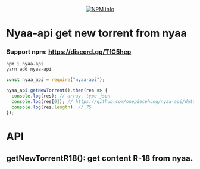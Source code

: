 <div align="center">
  <p>
    <a href="https://nodei.co/npm/nyaa-api/">
    <img src="https://nodei.co/npm/nyaa-api.png?downloads=true&stars=true" alt="NPM info" /></a>
  </p>
</div>

# Nyaa-api get new torrent from nyaa

### Support npm: https://discord.gg/TfG5hep

```npm
npm i nyaa-api
yarn add nyaa-api
```

```javascript
const nyaa_api = require("nyaa-api");

nyaa_api.getNewTorrent().then(res => {
  console.log(res); // array, type json
  console.log(res[0]); // https://github.com/onepiecehung/nyaa-api/data.json
  console.log(res.length); // 75
});
```

# API

## getNewTorrentR18(): get content R-18 from nyaa.
